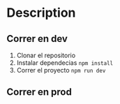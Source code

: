 # Description 



## Correr en dev



1. Clonar el repositorio
2. Instalar dependecias ```npm install```
3. Correr el proyecto ```npm run dev```



## Correr en prod